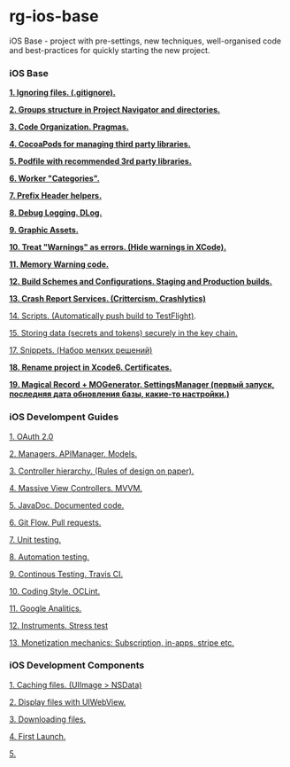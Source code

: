 # rg-ios-base
iOS Base - project with pre-settings, new techniques, well-organised code and best-practices for quickly starting the new project.

### iOS Base

**[1. Ignoring files. (.gitignore).](https://github.com/arthurigberdin/rg-ios-base/blob/master/Docs/ignoring_files.md)**

**[2. Groups structure in Project Navigator and directories.](https://github.com/arthurigberdin/rg-ios-base/blob/master/Docs/groups_projectnavigator.md)**

**[3. Code Organization. Pragmas.](https://github.com/arthurigberdin/rg-ios-base/blob/master/Docs/structure_code.md)**

**[4. CocoaPods for managing third party libraries.](https://github.com/arthurigberdin/rg-ios-base/blob/master/Docs/cocoapods.md)**

**[5. Podfile with recommended 3rd party libraries.](https://github.com/arthurigberdin/rg-ios-base/blob/master/Docs/podfile_libs.md)**

**[6. Worker "Categories".](https://github.com/arthurigberdin/rg-ios-base/blob/master/Docs/worker_categories.md)**

**[7. Prefix Header helpers.](https://github.com/arthurigberdin/rg-ios-base/blob/master/Docs/prefix_header_helpers.md)**

**[8. Debug Logging. DLog.](https://github.com/arthurigberdin/rg-ios-base/blob/master/Docs/debug_logging.md)**

**[9. Graphic Assets.](https://github.com/arthurigberdin/rg-ios-base/blob/master/Docs/graphic_assets.md)**

**[10. Treat "Warnings" as errors. (Hide warnings in XCode).](https://github.com/arthurigberdin/rg-ios-base/blob/master/Docs/treat_warnings.md)**

**[11. Memory Warning code.](https://github.com/arthurigberdin/rg-ios-base/blob/master/Docs/memory_warning.md)**

**[12. Build Schemes and Configurations. Staging and Production builds.](https://github.com/arthurigberdin/rg-ios-base/blob/master/Docs/schemes.md)**

**[13. Crash Report Services. (Crittercism, Crashlytics)](https://github.com/arthurigberdin/rg-ios-base/blob/master/Docs/crash_report.md)**

[14. Scripts. (Automatically push build to TestFlight)](https://github.com/arthurigberdin/rg-ios-base/blob/master/Docs/scripts_push_build_testflight.md).

[15. Storing data (secrets and tokens) securely in the key chain.](https://github.com/arthurigberdin/rg-ios-base/blob/master/Docs/securely_store_data.md)

[17. Snippets. (Набор мелких решений)](https://github.com/arthurigberdin/rg-ios-base/blob/master/Docs/snippets.md)

**[18. Rename project in Xcode6. Certificates.](https://github.com/arthurigberdin/rg-ios-base/blob/master/Docs/rename_project.md)**

**[19. Magical Record + MOGenerator. SettingsManager (первый запуск, последняя дата обновления базы, какие-то настройки.)](https://github.com/arthurigberdin/rg-ios-base/blob/master/Docs/magicalrecord_mogenerator.md)**

### iOS Develompent Guides

[1. OAuth 2.0](https://github.com/arthurigberdin/rg-ios-base/blob/master/Docs/oauth.md)

[2. Managers. APIManager. Models.](https://github.com/arthurigberdin/rg-ios-base/blob/master/Docs/managers.md)

[3. Controller hierarchy. (Rules of design on paper).](https://github.com/arthurigberdin/rg-ios-base/blob/master/Docs/controller_hierarchy.md)

[4. Massive View Controllers. MVVM.](https://github.com/arthurigberdin/rg-ios-base/blob/master/Docs/mvvm.md)

[5. JavaDoc. Documented code. ](https://github.com/arthurigberdin/rg-ios-base/blob/master/Docs/java_doc.md)

[6. Git Flow. Pull requests.](https://github.com/arthurigberdin/rg-ios-base/blob/master/Docs/git_flow.md)

[7. Unit testing.](https://github.com/arthurigberdin/rg-ios-base/blob/master/Docs/unit_testing.md)

[8. Automation testing.](https://github.com/arthurigberdin/rg-ios-base/blob/master/Docs/automation_testing.md)

[9. Continous Testing. Travis CI.](https://github.com/arthurigberdin/rg-ios-base/blob/master/Docs/continous_testing.md)

[10. Coding Style. OCLint.](https://github.com/arthurigberdin/rg-ios-base/blob/master/Docs/coding_style_oclint.md)

[11. Google Analitics.](https://github.com/arthurigberdin/rg-ios-base/blob/master/Docs/google_analitics.md)

[12. Instruments. Stress test](https://github.com/arthurigberdin/rg-ios-base/blob/master/Docs/instruments.md)

[13. Monetization mechanics: Subscription, in-apps, stripe etc.]()

### iOS Development Components

[1. Caching files. (UIImage > NSData)](https://github.com/arthurigberdin/rg-ios-base/blob/master/Components/caching_files.md)

[2. Display files with UIWebView.]()

[3. Downloading files.]()

[4. First Launch.]()

[5. ]()



